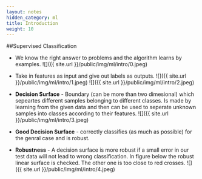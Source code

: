 ```yaml
---
layout: notes
hidden_category: ml
title: Introduction
weight: 10
---
```


##Supervised Classification
* We know the right answer to problems and the algorithm learns by examples.
![]({{ site.url }}/public/img/ml/intro/0.jpeg) 

* Take in features as input and give out labels as outputs.
![]({{ site.url }}/public/img/ml/intro/1.jpeg) 
![]({{ site.url }}/public/img/ml/intro/2.jpeg) 

* **Decision Surface** - Boundary (can be more than two dimesional) which sepeartes different samples belonging to different classes. Is made by learning from the given data and then can be used to seperate unknown samples into classes according to their features.
![]({{ site.url }}/public/img/ml/intro/3.jpeg) 

* **Good Decision Surface** - correctly classifies (as much as possible) for the genral case and is robust.
* **Robustness** - A decision surface is more robust if a small error in our test data will not lead to wrong classification. In figure below the robust linear surface is checked. The other one is too close to red crosses.
![]({{ site.url }}/public/img/ml/intro/4.jpeg) 




